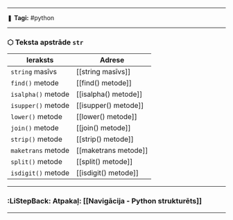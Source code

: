 ___

❚ **Tagi:** #python 

---
### ⬡ Teksta apstrāde `str`

|Ieraksts|Adrese|
|---|---|
|`string` masīvs|[[string masīvs]]|
|`find()` metode|[[find() metode]]|
|`isalpha()` metode|[[isalpha() metode]]|
|`isupper()` metode|[[isupper() metode]]|
|`lower()` metode|[[lower() metode]]|
|`join()` metode|[[join() metode]]|
|`strip()` metode|[[strip() metode]]|
|`maketrans` metode|[[maketrans metode]]|
|`split()` metode|[[split() metode]]|
|`isdigit()` metode|[[isdigit() metode]]|

---
### :LiStepBack: Atpakaļ: [[Navigācija - Python strukturēts]]

___
